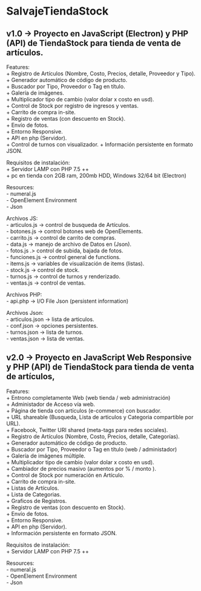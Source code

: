 # SalvajeTiendaStock

v1.0 -> Proyecto en JavaScript (Electron) y PHP (API) de TiendaStock para tienda de venta de artículos.   
----

  Features:  
    + Registro de Artículos (Nombre, Costo, Precios, detalle, Proveedor y Tipo).    
    + Generador automático de código de producto.  
    + Buscador por Tipo, Proveedor o Tag en título.  
      + Galería de imágenes.  
        + Multiplicador tipo de cambio (valor dolar x costo en usd).  
        + Control de Stock por registro de ingresos y ventas.  
        + Carrito de compra in-site.  
        + Registro de ventas (con descuento en Stock).  
        + Envío de fotos.  
        + Entorno Responsive.  
        + API en php (Servidor).  
        + Control de turnos con visualizador.
        + Información persistente en formato JSON.
  
 Requisitos de instalación:  
        + Servidor LAMP con PHP 7.5 ++  
        + pc en tienda con 2GB ram, 200mb HDD, Windows 32/64 bit (Electron)  
  
 Resources:   
       - numeral.js  
       - OpenElement Environment  
       - Json   
       
 Archivos JS:  
      - articulos.js -> control de busqueda de Artículos.  
      - botones.js -> control botones web de OpenElements.  
      - carrito.js -> control de carrito de compras.  
      - data.js -> manejo de archivo de Datos en (Json).  
      - fotos.js .> control de subida, bajada de fotos.  
      - funciones.js -> control general de functions.  
      - items.js -> variables de visualización de items (listas).  
      - stock.js -> control de stock.  
      - turnos.js -> control de turnos y renderizado.  
      - ventas.js -> control de ventas.  
        
  Archivos PHP:  
      - api.php -> I/O File Json (persistent information)  
  
  Archivos Json:  
      - articulos.json -> lista de articulos.  
      - conf.json -> opciones persistentes.  
      - turnos.json -> lista de turnos.  
      - ventas.json -> lista de ventas.  
    
v2.0 -> Proyecto en JavaScript Web Responsive y PHP (API) de TiendaStock para tienda de venta de artículos,   
----  

  Features:   
        + Entrono completamente Web (web tienda / web administración)    
        + Administador de Acceso vía web.    
        + Página de tienda con artículos (e-commerce) con buscador.    
        + URL shareable (Busqueda, Lista de articulos y Categoria compartible por URL).    
        + Facebook, Twitter URI shared (meta-tags para redes sociales).    
        + Registro de Artículos (Nombre, Costo, Precios, detalle, Categorías).    
        + Generador automático de código de producto.    
        + Buscador por Tipo, Proveedor o Tag en título (web / administador)    
        + Galería de imágenes múltiple.    
        + Multiplicador tipo de cambio (valor dolar x costo en usd).  
        + Cambiador de precios masivo (aumentos por % / monto ).  
        + Control de Stock por numeración en Artículo.  
        + Carrito de compra in-site.  
        + Listas de Artículos.  
        + Lista de Categorias.  
        + Graficos de Registros.  
        + Registro de ventas (con descuento en Stock).  
        + Envío de fotos.  
        + Entorno Responsive.  
        + API en php (Servidor).  
        + Información persistente en formato JSON.  
  
Requisitos de instalación:  
        + Servidor LAMP con PHP 7.5 ++  

  
Resources:   
       - numeral.js  
       - OpenElement Environment  
       - Json   

       

       

